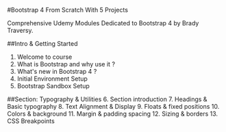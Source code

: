 #Bootstrap 4 From Scratch With 5 Projects 

Comprehensive Udemy Modules Dedicated to Bootstrap 4 by Brady Traversy.

##Intro & Getting Started 
1. Welcome to course 
2. What is Bootstrap and why use it ? 
3. What's new in Bootstrap 4 ? 
4. Initial Environment Setup 
5. Bootstrap Sandbox Setup 

##Section: Typography & Utilities 
6. Section introduction 
7. Headings & Basic typography 
8. Text Alignment & Display 
9. Floats & fixed positions 
10. Colors & background 
11. Margin & padding spacing 
12. Sizing & borders 
13. CSS Breakpoints 



